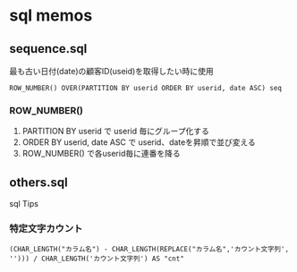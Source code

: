 # sql memos
## sequence.sql
最も古い日付(date)の顧客ID(useid)を取得したい時に使用

```ROW_NUMBER() OVER(PARTITION BY userid ORDER BY userid, date ASC) seq```

### ROW_NUMBER()
1. PARTITION BY userid で userid 毎にグループ化する
2. ORDER BY userid, date ASC で userid、dateを昇順で並び変える
3. ROW_NUMBER() で各userid毎に連番を降る

## others.sql
sql Tips
### 特定文字カウント
```(CHAR_LENGTH("カラム名") - CHAR_LENGTH(REPLACE("カラム名",'カウント文字列', ''))) / CHAR_LENGTH('カウント文字列') AS "cnt"```
